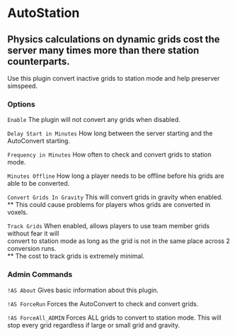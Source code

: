 # AutoStation

## Physics calculations on dynamic grids cost the server many times more than there station counterparts.  
Use this plugin convert inactive grids to station mode and help preserver simspeed.  

### Options
```Enable``` The plugin will not convert any grids when disabled.  
  
```Delay Start in Minutes``` How long between the server starting and the AutoConvert starting.  
  
```Frequency in Minutes``` How often to check and convert grids to station mode.  
  
```Minutes Offline``` How long a player needs to be offline before his grids are able to be converted.  
  
```Convert Grids In Gravity``` This will convert grids in gravity when enabled.   
** This could cause problems for players whos grids are converted in voxels.  
  
```Track Grids``` When enabled, allows players to use team member grids without fear it will  
convert to station mode as long as the grid is not in the same place across 2 conversion runs.  
** The cost to track grids is extremely minimal.  

### Admin Commands  
```!AS About``` Gives basic information about this plugin.  
  
```!AS ForceRun``` Forces the AutoConvert to check and convert grids.  
  
```!AS ForceAll_ADMIN``` Forces ALL grids to convert to station mode.  This will stop every grid regardless if large or small grid and gravity.  
